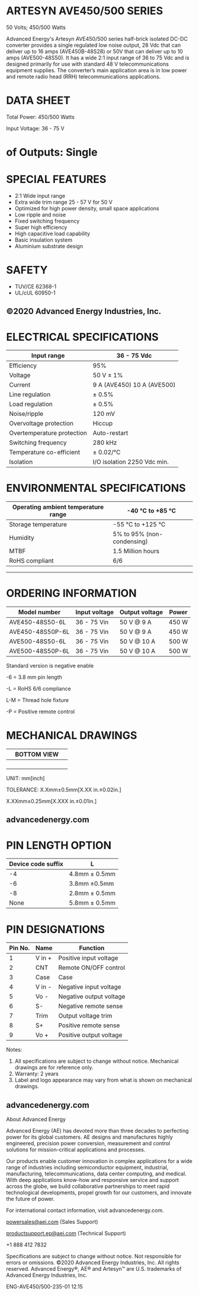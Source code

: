 # ARTESYN AVE450/500 SERIES

50 Volts; 450/500 Watts

Advanced Energy's Artesyn AVE450/500 series half-brick isolated DC-DC converter provides a single regulated low noise output, 28 Vdc that can deliver up to 16 amps (AVE450B-48S28) or 50V that can deliver up to 10 amps (AVE500-48S50). It has a wide 2:1 input range of 36 to 75 Vdc and is designed primarily for use with standard 48 V telecommunications equipment supplies. The converter’s main application area is in low power and remote radio head (RRH) telecommunications applications.

# DATA SHEET

Total Power: 450/500 Watts

Input Voltage: 36 - 75 V

# of Outputs: Single

# SPECIAL FEATURES

- 2:1 Wide input range
- Extra wide trim range 25 - 57 V for 50 V
- Optimized for high power density, small space applications
- Low ripple and noise
- Fixed switching frequency
- Super high efficiency
- High capacitive load capability
- Basic insulation system
- Aluminium substrate design

# SAFETY

- TUV/CE 62368-1
- UL/cUL 60950-1

©2020 Advanced Energy Industries, Inc.
---
# ELECTRICAL SPECIFICATIONS

|Input range|36 - 75 Vdc|
|---|---|
|Efficiency|95%|
|Voltage|50 V ± 1%|
|Current|9 A (AVE450) 10 A (AVE500)|
|Line regulation|± 0.5%|
|Load regulation|± 0.5%|
|Noise/ripple|120 mV|
|Overvoltage protection|Hiccup|
|Overtemperature protection|Auto-restart|
|Switching frequency|280 kHz|
|Temperature co-efficient|± 0.02/°C|
|Isolation|I/O isolation 2250 Vdc min.|

# ENVIRONMENTAL SPECIFICATIONS

|Operating ambient temperature range|-40 °C to +85 °C|
|---|---|
|Storage temperature|-55 °C to +125 °C|
|Humidity|5% to 95% (non-condensing)|
|MTBF|1.5 Million hours|
|RoHS compliant|6/6|
---
# ORDERING INFORMATION

|Model number|Input voltage|Output voltage|Power|
|---|---|---|---|
|AVE450-48S50-6L|36 - 75 Vin|50 V @ 9 A|450 W|
|AVE450-48S50P-6L|36 - 75 Vin|50 V @ 9 A|450 W|
|AVE500-48S50-6L|36 - 75 Vin|50 V @ 10 A|500 W|
|AVE500-48S50P-6L|36 - 75 Vin|50 V @ 10 A|500 W|

Standard version is negative enable

-6 = 3.8 mm pin length

-L = RoHS 6/6 compliance

L-M = Thread hole fixture

-P = Positive remote control

# MECHANICAL DRAWINGS

| |BOTTOM VIEW| |
|---|---|---|
| | | |
| | | |
| | | |
| | | |

UNIT: mm[inch]

TOLERANCE: X.Xmm±0.5mm[X.XX in.±0.02in.]

X.XXmm±0.25mm[X.XXX in.±0.01in.]

advancedenergy.com
---
# PIN LENGTH OPTION

|Device code suffix|L|
|---|---|
|-4|4.8mm ± 0.5mm|
|-6|3.8mm ±0.5mm|
|-8|2.8mm ± 0.5mm|
|None|5.8mm ± 0.5mm|

# PIN DESIGNATIONS

|Pin No.|Name|Function|
|---|---|---|
|1|V in +|Positive input voltage|
|2|CNT|Remote ON/OFF control|
|3|Case|Case|
|4|V in -|Negative input voltage|
|5|Vo -|Negative output voltage|
|6|S-|Negative remote sense|
|7|Trim|Output voltage trim|
|8|S+|Positive remote sense|
|9|Vo +|Positive output voltage|

Notes:

1. All specifications are subject to change without notice. Mechanical drawings are for reference only.
2. Warranty: 2 years
3. Label and logo appearance may vary from what is shown on mechanical drawings.

advancedenergy.com
---
About Advanced Energy

Advanced Energy (AE) has devoted more than three decades to perfecting power for its global customers. AE designs and manufactures highly engineered, precision power conversion, measurement and control solutions for mission-critical applications and processes.

Our products enable customer innovation in complex applications for a wide range of industries including semiconductor equipment, industrial, manufacturing, telecommunications, data center computing, and medical. With deep applications know-how and responsive service and support across the globe, we build collaborative partnerships to meet rapid technological developments, propel growth for our customers, and innovate the future of power.

For international contact information, visit advancedenergy.com.

powersales@aei.com (Sales Support)

productsupport.ep@aei.com (Technical Support)

+1 888 412 7832

Specifications are subject to change without notice. Not responsible for errors or omissions. ©2020 Advanced Energy Industries, Inc. All rights reserved. Advanced Energy®, AE® and Artesyn™ are U.S. trademarks of Advanced Energy Industries, Inc.

ENG-AVE450/500-235-01 12.15